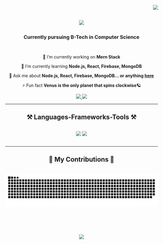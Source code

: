<img align="right" src="https://visitor-badge.laobi.icu/badge?page_id=arkatulk.arkatulk" />

<h1 align="center">
    <img src="https://readme-typing-svg.herokuapp.com/?font=Righteous&size=37&center=true&vCenter=true&width=500&height=70&duration=4000&lines=Hello+there+👋;+I'm+Atul+Krishna!;" />
</h1>

<h3 align="center">Currently pursuing B-Tech in Computer Science</h3>

<br/>

<div align="center">
 
 🔭 I’m currently working on **Mern Stack**
 
 🌱 I’m currently learning **Node.js, React, Firebase, MongoDB**

 💬 Ask me about **Node.js, React, Firebase, MongoDB... or anything [here](https://github.com/arkatulk/arkatulk/issues)**

 ⚡ Fun fact **Venus is the only planet that spins clockwise🪐**
 
 </div>
 
<div align="center"> 
  <a href="mailto:atulkrishna463@gmail.com">
    <img src="https://img.shields.io/badge/Gmail-333333?style=for-the-badge&logo=gmail&logoColor=red" />
  </a>
  <a href="www.linkedin.com/in/atulkrishna" target="_blank">
    <img src="https://img.shields.io/badge/LinkedIn-0077B5?style=for-the-badge&logo=linkedin&logoColor=white" target="_blank" />
  </a>
  <!a href="https://arkatulk.github.io" target="_blank">
     <!img src="https://img.shields.io/badge/Portfolio-FF5722?style=for-the-badge&logo=todoist&logoColor=white" target="_blank" /> <!-- sqlite, safari, google-chrome are other good icon options -->
  </a>
</div>

 <hr/>
 
<h2 align="center">⚒️ Languages-Frameworks-Tools ⚒️</h2>
<br/>
<div align="center">
    <img src="https://skillicons.dev/icons?i=react,html,css,vscode,github,figma,git,r" />
    <img src="https://skillicons.dev/icons?i=python,javascript,firebase,mongodb,c,java,mysql" /><br>
</div>

<br/>
<hr/>

<div align="center">
  <h2>🐍 My Contributions 🐍</h2>
  <br>
  <img alt="snake eating my contributions" src="https://raw.githubusercontent.com/arkatulk/arkatulk/output/github-contribution-grid-snake.svg" />
  
  <br/><br/><br/>
</div>

<h3 align="center">
    <img src="https://readme-typing-svg.herokuapp.com/?font=Righteous&size=25&center=true&vCenter=true&width=500&height=70&duration=4000&lines=Thanks+for+visiting!+✌️;+Shoot+me+a+message+on+Linkedin!;I'm+always+down+to+collab+:)">
</h3>

<br/>
